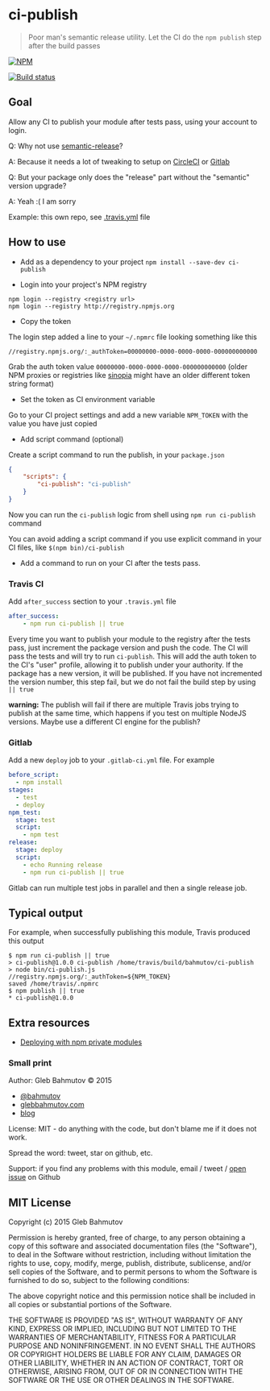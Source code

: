 # ci-publish
> Poor man's semantic release utility. Let the CI do the `npm publish` step after the build passes

[![NPM][ci-publish-icon] ][ci-publish-url]

[![Build status][ci-publish-ci-image] ][ci-publish-ci-url]

## Goal

Allow any CI to publish your module after tests pass, using your account to login.

Q: Why not use [semantic-release](https://github.com/semantic-release/semantic-release)?

A: Because it needs a lot of tweaking to setup on 
[CircleCI](https://glebbahmutov.com/blog/how-to-setup-semantic-release-on-circle-ci/) or 
[Gitlab](https://github.com/semantic-release/semantic-release/pull/77)

Q: But your package only does the "release" part without the "semantic" version upgrade?

A: Yeah :( I am sorry

Example: this own repo, see [.travis.yml](.travis.yml) file

## How to use

- Add as a dependency to your project `npm install --save-dev ci-publish`

- Login into your project's NPM registry

```
npm login --registry <registry url>
npm login --registry http://registry.npmjs.org
```

- Copy the token

The login step added a line to your `~/.npmrc` file looking something like this

    //registry.npmjs.org/:_authToken=00000000-0000-0000-0000-000000000000

Grab the auth token value `00000000-0000-0000-0000-000000000000` (older NPM proxies or 
registries like [sinopia](https://www.npmjs.com/package/sinopia) might have an older 
different token string format)

- Set the token as CI environment variable

Go to your CI project settings and add a new variable `NPM_TOKEN` with the value you
have just copied

- Add script command (optional)

Create a script command to run the publish, in your `package.json`

```json
{
    "scripts": {
        "ci-publish": "ci-publish"
    }
}
```

Now you can run the `ci-publish` logic from shell using `npm run ci-publish` command

You can avoid adding a script command if you use explicit command in your CI files,
like `$(npm bin)/ci-publish`

- Add a command to run on your CI after the tests pass. 

### Travis CI

Add `after_success` section to your `.travis.yml` file


```yaml
after_success:
    - npm run ci-publish || true
```

Every time you want to publish your module to the registry after the tests pass, 
just increment the package version and push the code. The CI will pass the tests and will
try to run `ci-publish`. This will add the auth token to the CI's "user" profile,
allowing it to publish under your authority. 
If the package has a new version, it will be published. If you have not
incremented the version number, this step fail, 
but we do not fail the build step by using `|| true`

**warning:** The publish will fail if there are multiple Travis jobs trying to publish at the same
time, which happens if you test on multiple NodeJS versions. Maybe use a different CI engine for
the publish?

### Gitlab

Add a new `deploy` job to your `.gitlab-ci.yml` file. For example

```yaml
before_script:
  - npm install
stages:
  - test
  - deploy
npm_test:
  stage: test
  script:
    - npm test
release:
  stage: deploy
  script:
    - echo Running release
    - npm run ci-publish || true
```

Gitlab can run multiple test jobs in parallel and then a single release job.

## Typical output

For example, when successfully publishing this module, Travis produced this output

    $ npm run ci-publish || true
    > ci-publish@1.0.0 ci-publish /home/travis/build/bahmutov/ci-publish
    > node bin/ci-publish.js
    //registry.npmjs.org/:_authToken=${NPM_TOKEN}
    saved /home/travis/.npmrc
    $ npm publish || true
    * ci-publish@1.0.0

## Extra resources

* [Deploying with npm private modules][deploying post]

[deploying post]: http://blog.npmjs.org/post/118393368555/deploying-with-npm-private-modules

### Small print

Author: Gleb Bahmutov &copy; 2015

* [@bahmutov](https://twitter.com/bahmutov)
* [glebbahmutov.com](http://glebbahmutov.com)
* [blog](http://glebbahmutov.com/blog/)

License: MIT - do anything with the code, but don't blame me if it does not work.

Spread the word: tweet, star on github, etc.

Support: if you find any problems with this module, email / tweet /
[open issue](https://github.com/bahmutov/ci-publish/issues) on Github

## MIT License

Copyright (c) 2015 Gleb Bahmutov

Permission is hereby granted, free of charge, to any person
obtaining a copy of this software and associated documentation
files (the "Software"), to deal in the Software without
restriction, including without limitation the rights to use,
copy, modify, merge, publish, distribute, sublicense, and/or sell
copies of the Software, and to permit persons to whom the
Software is furnished to do so, subject to the following
conditions:

The above copyright notice and this permission notice shall be
included in all copies or substantial portions of the Software.

THE SOFTWARE IS PROVIDED "AS IS", WITHOUT WARRANTY OF ANY KIND,
EXPRESS OR IMPLIED, INCLUDING BUT NOT LIMITED TO THE WARRANTIES
OF MERCHANTABILITY, FITNESS FOR A PARTICULAR PURPOSE AND
NONINFRINGEMENT. IN NO EVENT SHALL THE AUTHORS OR COPYRIGHT
HOLDERS BE LIABLE FOR ANY CLAIM, DAMAGES OR OTHER LIABILITY,
WHETHER IN AN ACTION OF CONTRACT, TORT OR OTHERWISE, ARISING
FROM, OUT OF OR IN CONNECTION WITH THE SOFTWARE OR THE USE OR
OTHER DEALINGS IN THE SOFTWARE.

[ci-publish-icon]: https://nodei.co/npm/ci-publish.svg?downloads=true
[ci-publish-url]: https://npmjs.org/package/ci-publish
[ci-publish-ci-image]: https://travis-ci.org/bahmutov/ci-publish.svg?branch=master
[ci-publish-ci-url]: https://travis-ci.org/bahmutov/ci-publish
